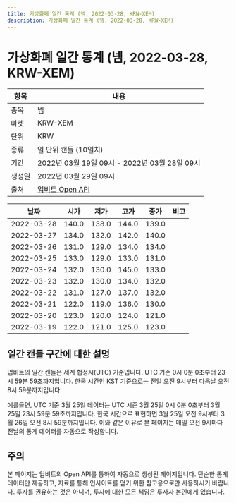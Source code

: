 ```yaml
---
title: 가상화폐 일간 통계 (넴, 2022-03-28, KRW-XEM)
description: 가상화폐 일간 통계 (넴, 2022-03-28, KRW-XEM)
---
```



가상화폐 일간 통계 (넴, 2022-03-28, KRW-XEM)
===

|항목|내용|
|--|--|
|종목|넴|
|마켓|KRW-XEM|
|단위|KRW|
|종류|일 단위 캔들 (10일치)|
|기간|2022년 03월 19일 09시 - 2022년 03월 28일 09시|
|생성일|2022년 03월 29일 09시|
|출처|[업비트 Open API](https://docs.upbit.com)|


|날짜|시가|저가|고가|종가|비고|
|--|--|--|--|--|--|
|2022-03-28|140.0|138.0|144.0|139.0|    |
|2022-03-27|134.0|132.0|142.0|140.0|    |
|2022-03-26|131.0|129.0|134.0|134.0|    |
|2022-03-25|133.0|129.0|133.0|131.0|    |
|2022-03-24|132.0|130.0|145.0|133.0|    |
|2022-03-23|132.0|130.0|134.0|132.0|    |
|2022-03-22|131.0|127.0|137.0|132.0|    |
|2022-03-21|122.0|119.0|136.0|130.0|    |
|2022-03-20|123.0|120.0|124.0|121.0|    |
|2022-03-19|122.0|121.0|125.0|123.0|    |


일간 캔들 구간에 대한 설명
---


업비트의 일간 캔들은 세계 협정시(UTC) 기준입니다. 
UTC 기준 0시 0분 0초부터 23시 59분 59초까지입니다. 
한국 시간인 KST 기준으로는 전일 오전 9시부터 다음날 오전 8시 59분까지입니다. 


예를들면, UTC 기준 3월 25일 데이터는 UTC 시준 3월 25일 0시 0분 0초부터 3월 25일 23시 59분 59초까지입니다. 
한국 시간으로 표현하면 3월 25일 오전 9시부터 3월 26일 오전 8시 59분까지입니다. 
이와 같은 이유로 본 페이지는 매일 오전 9시마다 전날의 통계 데이터를 자동으로 작성합니다. 


주의
---


본 페이지는 업비트의 Open API를 통하여 자동으로 생성된 페이지입니다. 
단순한 통계 데이터만 제공하고, 자료를 통해 인사이트를 얻기 위한 참고용으로만 사용하시기 바랍니다. 
투자를 권유하는 것은 아니며, 투자에 대한 모든 책임은 투자자 본인에게 있습니다. 
